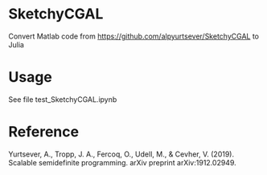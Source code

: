 # SketchyCGAL 
Convert Matlab code from https://github.com/alpyurtsever/SketchyCGAL to Julia
# Usage
See file test_SketchyCGAL.ipynb
# Reference
Yurtsever, A., Tropp, J. A., Fercoq, O., Udell, M., & Cevher, V. (2019). Scalable semidefinite programming. arXiv preprint arXiv:1912.02949.
